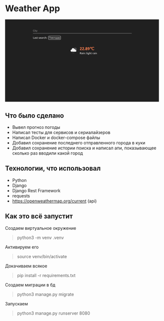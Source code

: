 # Weather App
![img.png](img.png)

## Что было сделано

- Вывел прогноз погоды
- Написал тесты для сервисов и сериалайзеров
- Написал Docker и docker-compose файлы
- Добавил сохранение последнего отправленного города в куки
- Добавил сохранение истории поиска и написал апи, показывающее сколько раз вводили какой город

## Технологии, что использовал

- Python 
- Django 
- Django Rest Framework
- requests
- https://openweathermap.org/current (api)

## Как это всё запустит

Создаем виртуальное окружение 

> python3 -m venv .venv

Активируем его

> source venv/bin/activate

Докачиваем всякое

> pip install -r requirements.txt

Создаем миграции в бд

> python3 manage.py migrate

Запускаем

> python3 manage.py runserver 8080


